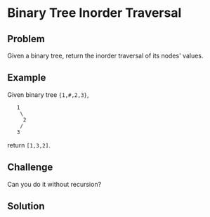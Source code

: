Binary Tree Inorder Traversal
===



Problem
-------

Given a binary tree, return the inorder traversal of its nodes' values.

Example
-------

Given binary tree ``{1,#,2,3}``,

```
   1
    \
     2
    /
   3
``` 

return ``[1,3,2]``.

Challenge
---------

Can you do it without recursion?

Solution
--------
